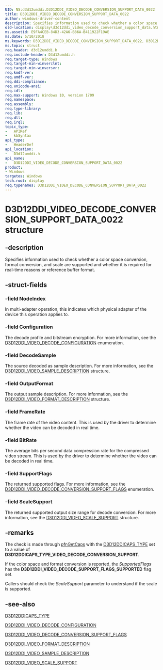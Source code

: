 ```yaml
---
UID: NS:d3d12umddi.D3D12DDI_VIDEO_DECODE_CONVERSION_SUPPORT_DATA_0022
title: D3D12DDI_VIDEO_DECODE_CONVERSION_SUPPORT_DATA_0022
author: windows-driver-content
description: Specifies information used to check whether a color space conversion, format conversion, and scale are supported and whether it is required for real-time reasons or reference buffer format.
old-location: display\d3d12ddi_video_decode_conversion_support_data.htm
ms.assetid: E9FA4CEB-84D3-42A6-B36A-B411922F19AE
ms.date: 5/10/2018
ms.keywords: D3D12DDI_VIDEO_DECODE_CONVERSION_SUPPORT_DATA_0022, D3D12DDI_VIDEO_DECODE_CONVERSION_SUPPORT_DATA_0022 structure [Display Devices], d3d12umddi/D3D12DDI_VIDEO_DECODE_CONVERSION_SUPPORT_DATA_0022, display.d3d12ddi_video_decode_conversion_support_data
ms.topic: struct
req.header: d3d12umddi.h
req.include-header: D3d12umddi.h
req.target-type: Windows
req.target-min-winverclnt:
req.target-min-winversvr:
req.kmdf-ver:
req.umdf-ver:
req.ddi-compliance:
req.unicode-ansi:
req.idl:
req.max-support: Windows 10, version 1709
req.namespace:
req.assembly:
req.type-library:
req.lib:
req.dll:
req.irql:
topic_type:
-	APIRef
-	kbSyntax
api_type:
-	HeaderDef
api_location:
-	D3d12umddi.h
api_name:
-	D3D12DDI_VIDEO_DECODE_CONVERSION_SUPPORT_DATA_0022
product:
- Windows
targetos: Windows
tech.root: display
req.typenames: D3D12DDI_VIDEO_DECODE_CONVERSION_SUPPORT_DATA_0022
---
```


# D3D12DDI_VIDEO_DECODE_CONVERSION_SUPPORT_DATA_0022 structure


## -description


Specifies information used to check whether a color space conversion, format conversion, and scale are supported and whether it is required for real-time reasons or reference buffer format.


## -struct-fields




### -field NodeIndex

In multi-adapter operation, this indicates which physical adapter of the device this operation applies to.


### -field Configuration

The decode profile and bitstream encryption.  For more information, see the  <a href="https://msdn.microsoft.com/33BD5E1F-75F3-44DC-AE83-A22992CAB6B5">D3D12DDI_VIDEO_DECODE_CONFIGURATION</a> enumeration.


### -field DecodeSample

The source decoded as sample description.  For more information, see the  <a href="https://msdn.microsoft.com/B9918A06-6C10-4AD7-97EC-4FA0BC5319AD">D3D12DDI_VIDEO_SAMPLE_DESCRIPTION</a> structure.


### -field OutputFormat

The output sample description.  For more information, see the  <a href="https://msdn.microsoft.com/47C0C369-B31B-4291-A420-A1E75BA990CF">D3D12DDI_VIDEO_FORMAT_DESCRIPTION</a> structure.


### -field FrameRate

The frame rate of the video content. This is used by the driver to determine whether the video can be decoded in real time.


### -field BitRate

The average bits per second data compression rate for the compressed video stream.  This is used by the driver to determine whether the video can be decoded in real time.


### -field SupportFlags

The returned supported flags. For more information, see the <a href="https://msdn.microsoft.com/7E272786-ECD4-4DF0-A36A-B27454E3E896">D3D12DDI_VIDEO_DECODE_CONVERSION_SUPPORT_FLAGS</a> enumeration.


### -field ScaleSupport

The returned supported output size range for decode conversion.  For more information, see the <a href="https://msdn.microsoft.com/70FFDE9E-2029-4C84-9DEE-C2E81FEE5590">D3D12DDI_VIDEO_SCALE_SUPPORT</a> structure.


## -remarks



The check is made through <a href="https://msdn.microsoft.com/6875B754-115F-481D-8D46-2A383BA6B5E7">pfnGetCaps</a> with the <a href="https://msdn.microsoft.com/C74697BF-A191-4371-9F23-7F655EBC53B3">D3D12DDICAPS_TYPE</a> set to a value of <b>D3D12DDICAPS_TYPE_VIDEO_DECODE_CONVERSION_SUPPORT</b>.

If the color space and format conversion is reported, the <i>SupportedFlags</i> has the <b>D3D12DDI_VIDEO_DECODE_SUPPORT_FLAGS_SUPPORTED</b> flag set.

Callers should check the <i>ScaleSupport</i> parameter to understand if the scale is supported.




## -see-also




<a href="https://msdn.microsoft.com/C74697BF-A191-4371-9F23-7F655EBC53B3">D3D12DDICAPS_TYPE</a>



<a href="https://msdn.microsoft.com/33BD5E1F-75F3-44DC-AE83-A22992CAB6B5">D3D12DDI_VIDEO_DECODE_CONFIGURATION</a>



<a href="https://msdn.microsoft.com/7E272786-ECD4-4DF0-A36A-B27454E3E896">D3D12DDI_VIDEO_DECODE_CONVERSION_SUPPORT_FLAGS</a>



<a href="https://msdn.microsoft.com/47C0C369-B31B-4291-A420-A1E75BA990CF">D3D12DDI_VIDEO_FORMAT_DESCRIPTION</a>



<a href="https://msdn.microsoft.com/B9918A06-6C10-4AD7-97EC-4FA0BC5319AD">D3D12DDI_VIDEO_SAMPLE_DESCRIPTION</a>



<a href="https://msdn.microsoft.com/70FFDE9E-2029-4C84-9DEE-C2E81FEE5590">D3D12DDI_VIDEO_SCALE_SUPPORT</a>
 

 

